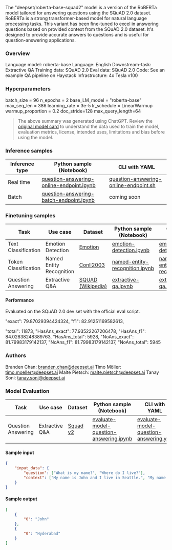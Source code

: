 The "deepset/roberta-base-squad2" model is a version of the RoBERTa model tailored for answering questions using the SQuAD 2.0 dataset. RoBERTa is a strong transformer-based model for natural language processing tasks. This variant has been fine-tuned to excel in answering questions based on provided context from the SQuAD 2.0 dataset. It's designed to provide accurate answers to questions and is useful for question-answering applications.

### Overview
Language model: roberta-base
Language: English
Downstream-task: Extractive QA
Training data: SQuAD 2.0
Eval data: SQuAD 2.0
Code: See an example QA pipeline on Haystack
Infrastructure: 4x Tesla v100

### Hyperparameters
batch_size = 96
n_epochs = 2
base_LM_model = "roberta-base"
max_seq_len = 386
learning_rate = 3e-5
lr_schedule = LinearWarmup
warmup_proportion = 0.2
doc_stride=128
max_query_length=64


> The above summary was generated using ChatGPT. Review the <a href="https://huggingface.co/deepset/roberta-base-squad2" target="_blank">original model card</a> to understand the data used to train the model, evaluation metrics, license, intended uses, limitations and bias before using the model.

### Inference samples

Inference type|Python sample (Notebook)|CLI with YAML
|--|--|--|
Real time|<a href="https://aka.ms/azureml-infer-online-sdk-question-answering" target="_blank">question-answering-online-endpoint.ipynb</a>|<a href="https://aka.ms/azureml-infer-online-cli-question-answering" target="_blank">question-answering-online-endpoint.sh</a>
Batch |<a href="https://aka.ms/azureml-infer-batch-sdk-question-answering" target="_blank">question-answering-batch-endpoint.ipynb</a>| coming soon


### Finetuning samples

Task|Use case|Dataset|Python sample (Notebook)|CLI with YAML
|--|--|--|--|--|
Text Classification|Emotion Detection|<a href="https://huggingface.co/datasets/dair-ai/emotion" target="_blank">Emotion</a>|<a href="https://aka.ms/azureml-ft-sdk-emotion-detection" target="_blank">emotion-detection.ipynb</a>|<a href="https://aka.ms/azureml-ft-cli-emotion-detection" target="_blank">emotion-detection.sh</a>
Token Classification|Named Entity Recognition|<a href="https://huggingface.co/datasets/conll2003" target="_blank">Conll2003</a>|<a href="https://aka.ms/azureml-ft-sdk-token-classification" target="_blank">named-entity-recognition.ipynb</a>|<a href="https://aka.ms/azureml-ft-cli-token-classification" target="_blank">named-entity-recognition.sh</a>
Question Answering|Extractive Q&A|<a href="https://huggingface.co/datasets/squad" target="_blank">SQUAD (Wikipedia)</a>|<a href="https://aka.ms/azureml-ft-sdk-extractive-qa" target="_blank">extractive-qa.ipynb</a>|<a href="https://aka.ms/azureml-ft-cli-extractive-qa" target="_blank">extractive-qa.sh</a>



#### Performance
Evaluated on the SQuAD 2.0 dev set with the official eval script.

"exact": 79.87029394424324,
"f1": 82.91251169582613,

"total": 11873,
"HasAns_exact": 77.93522267206478,
"HasAns_f1": 84.02838248389763,
"HasAns_total": 5928,
"NoAns_exact": 81.79983179142137,
"NoAns_f1": 81.79983179142137,
"NoAns_total": 5945

### Authors
Branden Chan: branden.chan@deepset.ai
Timo Möller: timo.moeller@deepset.ai
Malte Pietsch: malte.pietsch@deepset.ai
Tanay Soni: tanay.soni@deepset.ai
### Model Evaluation

Task|Use case|Dataset|Python sample (Notebook)|CLI with YAML
|--|--|--|--|--|
Question Answering|Extractive Q&A|<a href="https://huggingface.co/datasets/squad_v2" target="_blank">Squad v2</a>|<a href="https://aka.ms/azureml-eval-sdk-question-answering" target="_blank">evaluate-model-question-answering.ipynb</a>|<a href="https://aka.ms/azureml-eval-cli-question-answering" target="_blank">evaluate-model-question-answering.yml</a>


#### Sample input
```json
{
    "input_data": {
        "question": ["What is my name?", "Where do I live?"],
        "context": ["My name is John and I live in Seattle.", "My name is Ravi and I live in Hyderabad."]
    }
}
```

#### Sample output
```json
[
    {
        "0": "John"
    },
    {
        "0": "Hyderabad"
    }
]
```
